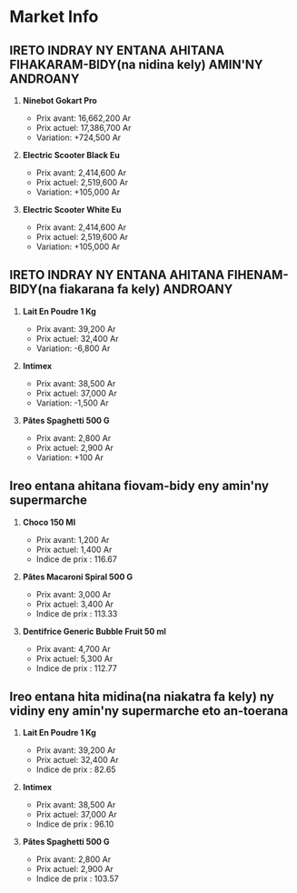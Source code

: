 # Market Info

## IRETO INDRAY NY ENTANA AHITANA FIHAKARAM-BIDY(na nidina kely) AMIN'NY ANDROANY

1. **Ninebot Gokart Pro**
   - Prix avant: 16,662,200 Ar
   - Prix actuel: 17,386,700 Ar
   - Variation: +724,500 Ar

2. **Electric Scooter Black Eu**
   - Prix avant: 2,414,600 Ar
   - Prix actuel: 2,519,600 Ar
   - Variation: +105,000 Ar

3. **Electric Scooter White Eu**
   - Prix avant: 2,414,600 Ar
   - Prix actuel: 2,519,600 Ar
   - Variation: +105,000 Ar

## IRETO INDRAY NY ENTANA AHITANA FIHENAM-BIDY(na fiakarana fa kely) ANDROANY

1. **Lait En Poudre 1 Kg**
   - Prix avant: 39,200 Ar
   - Prix actuel: 32,400 Ar
   - Variation: -6,800 Ar

2. **Intimex**
   - Prix avant: 38,500 Ar
   - Prix actuel: 37,000 Ar
   - Variation: -1,500 Ar

3. **Pâtes Spaghetti 500 G**
   - Prix avant: 2,800 Ar
   - Prix actuel: 2,900 Ar
   - Variation: +100 Ar

## Ireo entana ahitana fiovam-bidy eny amin'ny supermarche

1. **Choco 150 Ml**
   - Prix avant: 1,200 Ar
   - Prix actuel: 1,400 Ar
   - Indice de prix : 116.67

2. **Pâtes Macaroni Spiral 500 G**
   - Prix avant: 3,000 Ar
   - Prix actuel: 3,400 Ar
   - Indice de prix : 113.33

3. **Dentifrice Generic Bubble Fruit 50 ml**
   - Prix avant: 4,700 Ar
   - Prix actuel: 5,300 Ar
   - Indice de prix : 112.77

## Ireo entana hita midina(na niakatra fa kely) ny vidiny eny amin'ny supermarche eto an-toerana

1. **Lait En Poudre 1 Kg**
   - Prix avant: 39,200 Ar
   - Prix actuel: 32,400 Ar
   - Indice de prix : 82.65

2. **Intimex**
   - Prix avant: 38,500 Ar
   - Prix actuel: 37,000 Ar
   - Indice de prix : 96.10

3. **Pâtes Spaghetti 500 G**
   - Prix avant: 2,800 Ar
   - Prix actuel: 2,900 Ar
   - Indice de prix : 103.57

